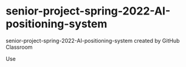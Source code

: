 # senior-project-spring-2022-AI-positioning-system
senior-project-spring-2022-AI-positioning-system created by GitHub Classroom

Use 
